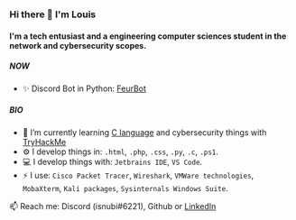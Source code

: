 ### Hi there 👋 I'm Louis

#### I'm a tech entusiast and a engineering computer sciences student in the network and cybersecurity scopes.

##### NOW

- ✨ Discord Bot in Python: [FeurBot](https://github.com/Isnubi/FeurBot/)

##### BIO

- 🌱 I’m currently learning [C language](https://www.github.com/Isnubi/C_learning) and cybersecurity things with [TryHackMe](https://www.tryhackme.com)
- ⚙️ I develop things in: `.html`, `.php`, `.css`, `.py`, `.c`, `.ps1`.
- 💻 I develop things with: `Jetbrains IDE`, `VS Code`.
- ⚡ I use: `Cisco Packet Tracer`, `Wireshark`, `VMWare technologies`, `MobaXterm`, `Kali packages`, `Sysinternals Windows Suite`.


📫 Reach me: Discord (isnubi#6221), Github or [LinkedIn](https://www.linkedin.com/in/louis-gambart/)
